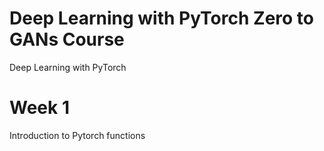 # Deep Learning with PyTorch Zero to GANs Course
Deep Learning with PyTorch

# Week 1
Introduction to Pytorch  functions
